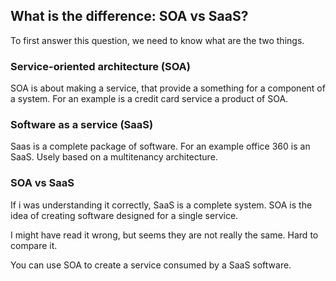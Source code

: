 ## What is the difference: SOA vs SaaS?

To first answer this question, we need to know what are the two things.


### Service-oriented architecture (SOA)
SOA is about making a service, that provide a something for a component of a system.
For an example is a credit card service a product of SOA.


### Software as a service (SaaS)
Saas is a complete package of software. For an example office 360 is an SaaS. Usely based on a multitenancy architecture. 


### SOA vs SaaS
If i was understanding it correctly, SaaS is a complete system. 
SOA is the idea of creating software designed for a single service.

I might have read it wrong, but seems they are not really the same. 
Hard to compare it.

You can use SOA to create a service consumed by a SaaS software.


